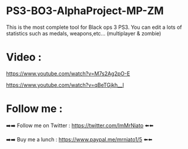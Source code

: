 # PS3-BO3-AlphaProject-MP-ZM

This is the most complete tool for Black ops 3 PS3.  You can edit a lots of statistics such as medals, weapons,etc... (multiplayer & zombie)


# Video :

https://www.youtube.com/watch?v=M7s2Ag2pO-E

https://www.youtube.com/watch?v=qBeTGjkh__I



# Follow me :


➡️➡️ Follow me on Twitter : https://twitter.com/ImMrNiato ⬅️⬅️

➡️➡️ Buy me a lunch : https://www.paypal.me/mrniato1/5 ⬅️⬅️

